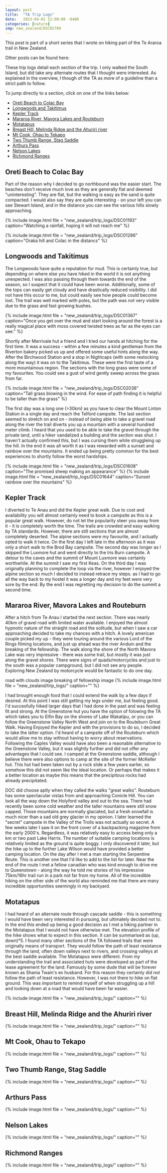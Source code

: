 ```yaml
---
layout: post
title:  "TA Trip Logs"
date:   2023-04-01 12:00:00 -0400
categories: [nature]
img: new_zealand/DSC02789
---
```


This post is part of a short series that I wrote on hiking part of the Te Araroa trail in New Zealand.

Other posts can be found here:

These trip logs detail each section of the trip. I only walked the South Island, but did take any alternate routes that I thought were interested. As explained in the overview, I though of the TA as more of a guideline than a strict path to follow.

To jump directly to a section,  click on one of the links below:
- [Oreti Beach to Colac Bay](#oreti-beach-to-colac-bay)
- [Longwoods and Takitimus](#longwoods-and-takitimus)
- [Kepler Track](#kepler-track)
- [Mararoa River, Mavora Lakes and Routeburn](#mararoa-river-mavora-lakes-and-routeburn)
- [Motatapus](#motatapus)
- [Breast Hill, Melinda Ridge and the Ahuriri river](#breast-hill-melinda-ridge-and-the-ahuriri-river)
- [Mt Cook, Ohau to Tekapo](#mt-cook-ohau-to-tekapo)
- [Two Thumb Range, Stag Saddle](#two-thumb-range-stag-saddle)
- [Arthurs Pass](#arthurs-pass)
- [Nelson Lakes](#nelson-lakes)
- [Richmond Ranges](#richmond-ranges)

## Oreti Beach to Colac Bay
Part of the reason why I decided to go northbound was the easier start. The beaches don't receive much love as they are generally flat and deemed "uninteresting". They are flat, but the walking is easy as the sand is quite compacted. I would also say they are quite interesting - on your left you can see Stewart Island, and in the distance you can see the various hills slowly approaching.

{% include image.html
file = "new_zealand/trip_logs/DSC01193"
caption="Watching a rainfall, hoping it will not reach me"
%}

{% include image.html
file = "new_zealand/trip_logs/DSC01286"
caption="Oraka hill and Colac in the distancs"
%}

## Longwoods and Takitimus
The Longwoods have quite a reputation for mud. This is certainly true, but depending on where else you have hiked in the world it is not anything unexpected. I was also passing through them towards the end of the season, so I suspect that it could have been worse. Additionally, some of the tops can easily get cloudy and have drastically reduced visibility. I did not have this occur to me, but could easily see how people could become lost. The trail was well marked with poles, but the path was not very visible due to the grass and fast growing bushes.


{% include image.html
file = "new_zealand/trip_logs/DSC01367"
caption="Once you get over the mud and start looking around the forest is a really magical place with moss covered twisted trees as far as the eyes can see."
%}

Shortly after Merrivale hut a friend and I tried our hands at hitching for the first time. It was a success - within a few minutes a kind gentleman from the Riverton bakery picked us up and offered some useful hints along the way. After the Birchwood Station and a stop in Nightcaps (with some restocking along the way) it was on to the Takitimus. These were the first taste of a more mountainous region. The sections with the long grass were some of my favourites. You could see a gust of wind gently sweep across the grass from far.

{% include image.html
file = "new_zealand/trip_logs/DSC02038"
caption="Tall grass blowing in the wind. For ease of path finding it is helpful to be taller than the grass"
%}

The first day was a long one (>30km) as you have to clear the Mount Linton Station in a single day and reach the Telford campsite. The last section seemed to stretch on and on - instead of being able to take a gravel road along the river the trail diverts you up a mountain with a several hundred meter climb. I heard that you used to be able to take the gravel through the private land, until a hiker vandalized a building and the section was shut. I haven't actually confirmed this, but I was cursing them while struggleing up the hill. In the end it was all worth it as I was rewarded with a sunset and rainbow over the mountains. It ended up being pretty common for the best experiences to shortly follow the worst hardships.

{% include image.html
file = "new_zealand/trip_logs/DSC01608"
caption="The promised sheep making an appearance"
%}
{% include image.html
file = "new_zealand/trip_logs/DSC01644"
caption="Sunset rainbow over the mountains"
%}

## Kepler Track

I diverted to Te Anau and did the Kepler great walk. Due to cost and availability you will almost certainly need to book a campsite as this is a popular great walk. However, do not let the popularity steer you away from it - it is completely worth the time. The trails are crowded and easy walking by TA standards. However, there are still sections that are almost completely deserted. The alpine sections were my favourite, and I actually opted to walk it twice. On the first day I left late in the afternoon as it was only a short walk to the Brod Bay campsite. The second day was longer as I skipped the Luxmore hut and went directly to the Iris Burn campsite. A detour to the caves and the summit of Mount Luxmore was certainly worthwhile. At the summit I saw my first Keas. On the third day I was originally planning to complete the loop via the river, however I enjoyed the alpine section so much I decided to instead retrace my steps. as I had to go all the way back to my hostel it was a longer day and my feet were very sore by the end. By the end I was regretting my decision to do the summit a second time.

## Mararoa River, Mavora Lakes and Routeburn

After a hitch from Te Anau I started the next section. There was nearly 40km of gravel road with limited water available. I enjoyed the almost hypnotic nature of the straight road and the solitude, but when I saw a car approaching decided to take my chances with a hitch. A lovely american couple picked my up - they were touring around the various Lord of the Rings filming locations, and just up ahead was the river Anduin and the breaking of the fellowship. The walk along the shore of the North Mavora Lake was very impressive - there was some trail, but mostly it was just along the gravel shores. There were signs of quads/motorcycles and just to the south was a popular campground, but I did not see any people. Exploring New Zealand by motorcycle would be fantastic to do one day.

road with clouds image
breaking of fellowship image
{% include image.html
file = "new_zealand/trip_logs/"
caption=""
%}

I had brought enough food that I could extend the walk by a few days if desired. At this point I was still getting my legs under me, but feeling good. I'd succesfully hiked larger days that I had done in the past and was feeling fit and strong. At the Greenstone hut you have the option of folowing the TA which takes you to Elfin Bay on the shores of Lake Wakatipu, or you can follow the Greenstone Valley North West and join on to the Routeburn Great Walk. Having Enjoyed the Kepler and with the provisions to do so, I decided to take the latter option. I'd heard of a campsite off of the Routeburn which would allow me to stay without having to worry about reservations. Following the Caples Valley would have also been a reaonable alternative to the Greenstone Valley, but it was slightly further and did not offer any advantages that I could see. I camped at the Greenstone saddle, although I believe there were also options to camp at the site of the former McKeller hut. This hut had been taken out by a rock slide a few years earlier, so somehow this did not seem like the ideal location. Or perhaps that makes it a better location as maybe this means that the precipitous rocks had already precipitated.

DOC did choose aptly when they called the walks "great walks". Routeburn has some spectacular vistas from and approaching Conicle Hill. You can look all the way down the Holyford valley and out to the sea. There had recently been some cold weather and the taller mountains were still snow capped. Those mountains are normally glaciated, but a fresh snowfall is much nicer than a sad old grey glacier in my opinion. I later learned the "secret" campsite in the Valley of the Trolls was not actually so secret. A few weeks later I saw it on the front cover of a backpacking magazine from the early 2000's. Regardless, it was relatively easy to access being only a km or two past Lake Harris. The number of suitable camping locations is relatively limited as the ground is quite boggy. I only discovered it later, but the hike up to the further Lake Wilson would have provided a better camping location. On the day after I met a man starting the Serpentine Route. This is another one that I'd like to add to the list for later. Near the end of the route I met a fellow canadian who was kind enough to drive me to Queenstown - along the way he told me stories of his impressive 75km/16hr trail run in a park not far from my home. All of the incredible hiking on the other side of the world also reminded me that there are many incredible opportunities seemingly in my backyard.

## Motatapus

I had heard of an alternate route through cascade saddle - this is something I would have been very interested in pursuing, but ultimately decided not to. In the end this ended up being a good decision as I met a hiking partner in the Motatapus that I would not have otherwise met. The elevation profile of the hike shows what to expect in this section. It can be summarised as (up, down)*5. I found many other sections of the TA followed trails that were originally means of transport. They would follow the path of least resistance through the land, often down valleys next to rivers, and crossing valleys at the best saddle available. The Motatapus were different. From my understanding the trail and associated huts were developed as part of the lease agreement for the land. Famously by some dude that will be forever known as Shania Twain's ex husband. For this reason they certainly did _not_ follow the path of least resistance. However, I was not there to hike on flat ground. This was important to remind myself of when struggling up a hill and looking down at a road that would have been far easier.

{% include image.html
file = "new_zealand/trip_logs/"
caption=""
%}

## Breast Hill, Melinda Ridge and the Ahuriri river
{% include image.html
file = "new_zealand/trip_logs/"
caption=""
%}

## Mt Cook, Ohau to Tekapo
{% include image.html
file = "new_zealand/trip_logs/"
caption=""
%}

## Two Thumb Range, Stag Saddle
{% include image.html
file = "new_zealand/trip_logs/"
caption=""
%}

## Arthurs Pass
{% include image.html
file = "new_zealand/trip_logs/"
caption=""
%}

## Nelson Lakes
{% include image.html
file = "new_zealand/trip_logs/"
caption=""
%}

## Richmond Ranges

{% include image.html
file = "new_zealand/trip_logs/"
caption=""
%}
